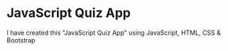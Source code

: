 # JavaScript Quiz App
I have created this "JavaScript Quiz App" using JavaScript, HTML, CSS & Bootstrap
